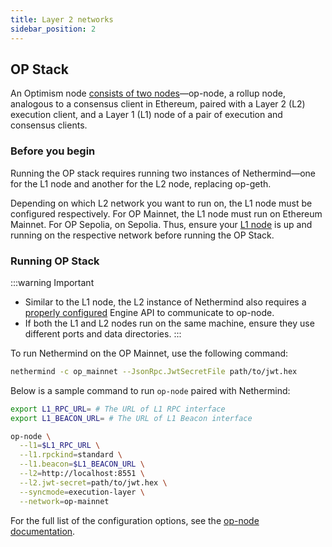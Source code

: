 ```yaml
---
title: Layer 2 networks
sidebar_position: 2
---
```


## OP Stack

An Optimism node [consists of two nodes](https://docs.optimism.io/builders/node-operators/architecture)—op-node, a rollup node, analogous to a consensus client in Ethereum, paired with a Layer 2 (L2) execution client, and a Layer 1 (L1) node of a pair of execution and consensus clients.

### Before you begin

Running the OP stack requires running two instances of Nethermind—one for the L1 node and another for the L2 node, replacing op-geth.

Depending on which L2 network you want to run on, the L1 node must be configured respectively. For OP Mainnet, the L1 node must run on Ethereum Mainnet. For OP Sepolia, on Sepolia. Thus, ensure your [L1 node](running-node.md#ethereum) is up and running on the respective network before running the OP Stack.

### Running OP Stack

:::warning Important
- Similar to the L1 node, the L2 instance of Nethermind also requires a [properly configured](consensus-clients.md#configuring-json-rpc-interface) Engine API to communicate to op-node.
- If both the L1 and L2 nodes run on the same machine, ensure they use different ports and data directories.
:::

To run Nethermind on the OP Mainnet, use the following command:

```bash
nethermind -c op_mainnet --JsonRpc.JwtSecretFile path/to/jwt.hex
```

Below is a sample command to run `op-node` paired with Nethermind:

```bash
export L1_RPC_URL= # The URL of L1 RPC interface
export L1_BEACON_URL= # The URL of L1 Beacon interface

op-node \
  --l1=$L1_RPC_URL \
  --l1.rpckind=standard \
  --l1.beacon=$L1_BEACON_URL \
  --l2=http://localhost:8551 \
  --l2.jwt-secret=path/to/jwt.hex \
  --syncmode=execution-layer \
  --network=op-mainnet
```

For the full list of the configuration options, see the [op-node documentation](https://docs.optimism.io/builders/node-operators/configuration/consensus-config).
